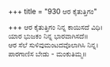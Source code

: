 +++
title = "930 ಆರ ಕೈತುತ್ತಿಗಂ"

+++
ಆರ ಕೈತುತ್ತಿಗಂ ನಿನ್ನ ಕಾಯಿಸದೆ ವಿಧಿ।  
ಯಾರ ಭುಜಕಂ ನಿನ್ನ ಭಾರವಾಗಿಸದೆ॥  
ಆರ ಸೆಲೆ ಸುಳಿವುಮಂಟದವೊಲಾಗಿಸಿ ನಿನ್ನ।  
ಪಾರಗಾಣಿಸ ಬೇಡು - ಮಂಕುತಿಮ್ಮ॥  
